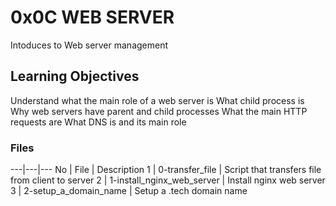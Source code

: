 # 0x0C WEB SERVER

Intoduces to Web server management

## Learning Objectives
Understand what the main role of a web server is
What child process is
Why web servers have parent and child processes
What the main HTTP requests are
What DNS is and its main role

### Files
---|---|---
No | File | Description
1 | 0-transfer_file | Script that transfers file from client to server
2 | 1-install_nginx_web_server | Install nginx web server
3 | 2-setup_a_domain_name | Setup a .tech domain name
